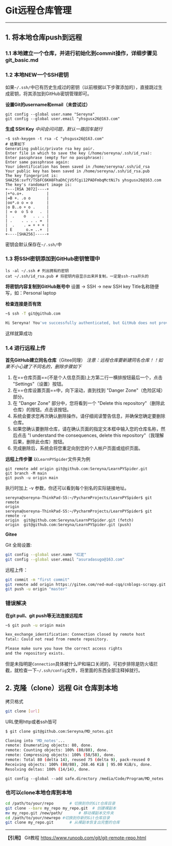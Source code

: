 # Git远程仓库管理
---
## 1. 将本地仓库push到远程
### 1.1 本地建立一个仓库，并进行初始化到commit操作，详细步骤见git_basic.md

### 1.2 本地NEW一个SSH密钥
如果`~/.ssh/`中已有历史生成过的密钥（以前根据以下步骤添加的），直接跳过生成密钥，将其添加到GitHub密钥管理即可。

**设置Git的username和email（未尝试过）**
```shell
git config --global user.name "Sereyna"
git config --global user.email "yhsgusx26@163.com"
```
**生成 SSH Key**
_中间会问问题，默认一路回车就行_
```shell
~$ ssh-keygen -t rsa -C "yhsgusx26@163.com"
# 结果如下
Generating public/private rsa key pair.
Enter file in which to save the key (/home/sereyna/.ssh/id_rsa): 
Enter passphrase (empty for no passphrase): 
Enter same passphrase again: 
Your identification has been saved in /home/sereyna/.ssh/id_rsa
Your public key has been saved in /home/sereyna/.ssh/id_rsa.pub
The key fingerprint is:
SHA256:svfY/TSbFC6KH8FhaDhCjVSfCgi12PADFmbqMctNi7s yhsgusx26@163.com
The key's randomart image is:
+---[RSA 3072]----+
|+*o.o+.          |
|=B +. .o o       |
|oo*.o o = o      |
|o B..o + o .     |
| = o  o S o   .  |
|  .    o   . . . |
| .    . . . . =  |
|  .    . = + + + |
| E      o.= ..+  |
+----[SHA256]-----+
```
密钥会默认保存在`~/.ssh/`中


### 1.3 将SSH密钥添加到GitHub密钥管理中
```shell
ls -al ~/.ssh # 列出拥有的密钥
cat ~/.ssh/id_rsa.pub # 将密钥内容显示出来并复制，一定是ssh-rsa开头的
```
**将密钥内容复制到GitHub账号中**
设置 -> SSH -> new SSH key
Title名称随便写，如：Personal laptop

**检查连接是否有效**
```bash
~$ ssh -T git@github.com

Hi Sereyna! You've successfully authenticated, but GitHub does not provide shell access.
```
这样就算成功

### 1.4 进行远程上传
**首先GitHub建立同名仓库**（Gitee同理）
*注意：远程仓库要新建同名仓库！！如果不小心建了不同名的，删除步骤如下*
1. 在==仓库页面==(不是个人信息页面)上方第二行一横排按钮最后一个，点击 "Settings"（设置）按钮。
2. 在==仓库设置页面==中，向下滚动，直到找到 "Danger Zone"（危险区域）部分。
3. 在 "Danger Zone" 部分中，您将看到一个 "Delete this repository"（删除此仓库）的按钮。点击该按钮。
4. 系统会要求您再次确认删除操作。请仔细阅读警告信息，并确保您确定要删除仓库。
5. 如果您确认要删除仓库，请在确认页面的指定文本框中输入您的仓库名称，然后点击 "I understand the consequences, delete this repository"（我理解后果，删除此仓库）按钮。
6. 完成删除后，系统会将您重定向到您的个人帐户页面或组织页面。

**远程上传步骤**
以`LearnPYSpider`文件夹为例
```shell
git remote add origin git@github.com:Sereyna/LearnPYSpider.git
git branch -M main
git push -u origin main
```
执行时加上 -v 参数，你还可以看到每个别名的实际链接地址。
```shell
sereyna@sereyna-ThinkPad-S5:~/PycharmProjects/LearnPYSpider$ git remote 
origin
sereyna@sereyna-ThinkPad-S5:~/PycharmProjects/LearnPYSpider$ git remote -v
origin	git@github.com:Sereyna/LearnPYSpider.git (fetch)
origin	git@github.com:Sereyna/LearnPYSpider.git (push)
```

**Gitee**

Git 全局设置:
```bash
git config --global user.name "红泥"
git config --global user.email "asuradasugo@163.com"
```
远程上传：
```bash
git commit -m "first commit"
git remote add origin https://gitee.com/red-mud-cqq/cnblogs-scrapy.git
git push -u origin "master"
```

### 错误解决
**在git pull、git push等无法连接远程库**
```bash
~$ git push -u origin main

kex_exchange_identification: Connection closed by remote host
fatal: Could not read from remote repository.

Please make sure you have the correct access rights
and the repository exists.
```
但是未指明是`Connection`具体被什么IP和端口关闭的，可初步排除是防火墙拦截，就检查一下`~/.ssh/config`文件，将里面的东西全部注释掉就行。

## 2. 克隆（clone）远程 Git 仓库到本地
拷贝格式
```bash
git clone [url]
```
URL使用http或者ssh皆可
```bash
$ git clone git@github.com:Sereyna/MD_notes.git

Cloning into 'MD_notes'...
remote: Enumerating objects: 80, done.
remote: Counting objects: 100% (80/80), done.
remote: Compressing objects: 100% (58/58), done.
remote: Total 80 (delta 14), reused 75 (delta 9), pack-reused 0
Receiving objects: 100% (80/80), 268.46 KiB | 95.00 KiB/s, done.
Resolving deltas: 100% (14/14), done.
```

```
git config --global --add safe.directory /media/Code/Program/MD_notes
```

### 也可以clone本地仓库到本地

```bash
cd /path/to/your/repo       # 切换到你的Git仓库目录
git clone --bare my_repo my_repo.git  # 创建裸副本
mv my_repo.git /new/path/       # 移动裸副本文件夹
cd /path/to/your/newrepo #切换到你新的Git仓库目录
git clone my_repo.git       # 从裸副本恢复出完整的仓库
```
---
**【引用】**
Git教程 
https://www.runoob.com/git/git-remote-repo.html